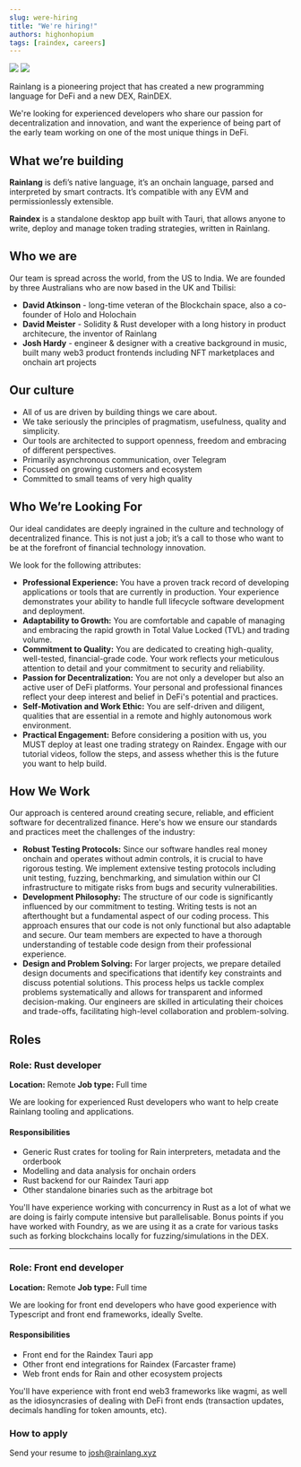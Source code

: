 ```yaml
---
slug: were-hiring
title: "We're hiring!"
authors: highonhopium
tags: [raindex, careers]
---
```

<img class="inline-logo-light" src="/img/logo-light.svg" />
<img class="inline-logo-dark" src="/img/logo-dark.svg" />

Rainlang is a pioneering project that has created a new programming language for DeFi and a new DEX, RainDEX.

We're looking for experienced developers who share our passion for decentralization and innovation, and want the experience of being part of the early team working on one of the most unique things in DeFi.

## What we’re building
**Rainlang** is defi’s native language, it’s an onchain language, parsed and interpreted by smart contracts. It’s compatible with any EVM and permissionlessly extensible.

**Raindex** is a standalone desktop app built with Tauri, that allows anyone to write, deploy and manage token trading strategies, written in Rainlang.

## Who we are
Our team is spread across the world, from the US to India. We are founded by three Australians who are now based in the UK and Tbilisi: 

- **David Atkinson** - long-time veteran of the Blockchain space, also a co-founder of Holo and Holochain
- **David Meister** - Solidity & Rust developer with a long history in product architecure, the inventor of Rainlang
- **Josh Hardy** - engineer & designer with a creative background in music, built many web3 product frontends including NFT marketplaces and onchain art projects

## Our culture
- All of us are driven by building things we care about.
- We take seriously the principles of pragmatism, usefulness, quality and simplicity.
- Our tools are architected to support openness, freedom and embracing of different perspectives.
- Primarily asynchronous communication, over Telegram
- Focussed on growing customers and ecosystem
- Committed to small teams of very high quality

## Who We’re Looking For
Our ideal candidates are deeply ingrained in the culture and technology of decentralized finance. This is not just a job; it’s a call to those who want to be at the forefront of financial technology innovation.

We look for the following attributes:

- **Professional Experience:** You have a proven track record of developing applications or tools that are currently in production. Your experience demonstrates your ability to handle full lifecycle software development and deployment.
- **Adaptability to Growth:** You are comfortable and capable of managing and embracing the rapid growth in Total Value Locked (TVL) and trading volume.
- **Commitment to Quality:** You are dedicated to creating high-quality, well-tested, financial-grade code. Your work reflects your meticulous attention to detail and your commitment to security and reliability.
- **Passion for Decentralization:** You are not only a developer but also an active user of DeFi platforms. Your personal and professional finances reflect your deep interest and belief in DeFi's potential and practices.
- **Self-Motivation and Work Ethic:** You are self-driven and diligent, qualities that are essential in a remote and highly autonomous work environment.
- **Practical Engagement:** Before considering a position with us, you MUST deploy at least one trading strategy on Raindex. Engage with our tutorial videos, follow the steps, and assess whether this is the future you want to help build.

## How We Work
Our approach is centered around creating secure, reliable, and efficient software for decentralized finance. Here's how we ensure our standards and practices meet the challenges of the industry:

- **Robust Testing Protocols:** Since our software handles real money onchain and operates without admin controls, it is crucial to have rigorous testing. We implement extensive testing protocols including unit testing, fuzzing, benchmarking, and simulation within our CI infrastructure to mitigate risks from bugs and security vulnerabilities.
- **Development Philosophy:** The structure of our code is significantly influenced by our commitment to testing. Writing tests is not an afterthought but a fundamental aspect of our coding process. This approach ensures that our code is not only functional but also adaptable and secure. Our team members are expected to have a thorough understanding of testable code design from their professional experience.
- **Design and Problem Solving:** For larger projects, we prepare detailed design documents and specifications that identify key constraints and discuss potential solutions. This process helps us tackle complex problems systematically and allows for transparent and informed decision-making. Our engineers are skilled in articulating their choices and trade-offs, facilitating high-level collaboration and problem-solving.

## Roles
### **Role:** Rust developer
**Location:** Remote
**Job type:** Full time

We are looking for experienced Rust developers who want to help create Rainlang tooling and applications.

#### Responsibilities
- Generic Rust crates for tooling for Rain interpreters, metadata and the orderbook
- Modelling and data analysis for onchain orders
- Rust backend for our Raindex Tauri app 
- Other standalone binaries such as the arbitrage bot 

You'll have experience working with concurrency in Rust as a lot of what we are doing is fairly compute intensive but parallelisable. Bonus points if you have worked with Foundry, as we are using it as a crate for various tasks such as forking blockchains locally for fuzzing/simulations in the DEX.

___

### **Role:** Front end developer
**Location:** Remote
**Job type:** Full time

We are looking for front end developers who have good experience with Typescript and front end frameworks, ideally Svelte.

#### Responsibilities
- Front end for the Raindex Tauri app
- Other front end integrations for Raindex (Farcaster frame)
- Web front ends for Rain and other ecosystem projects

You'll have experience with front end web3 frameworks like wagmi, as well as the idiosyncrasies of dealing with DeFi front ends (transaction updates, decimals handling for token amounts, etc).

### How to apply
Send your resume to josh@rainlang.xyz